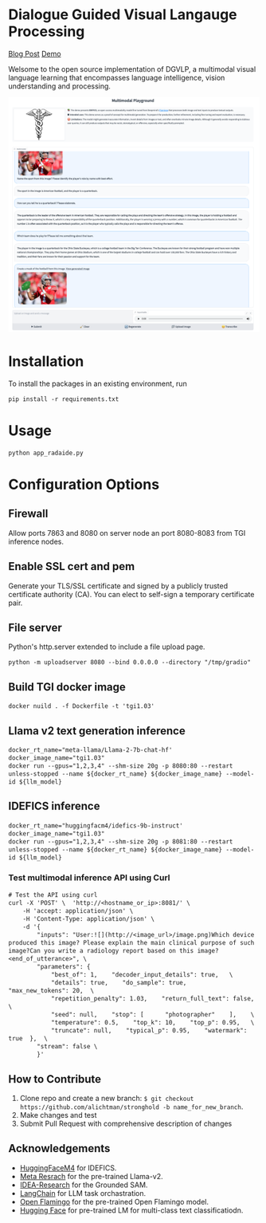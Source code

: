 # Dialogue Guided Visual Langauge Processing

[Blog Post]() [Demo](https://radaide.cavatar.info:7863)

Welsome to the open source implementation of DGVLP, a multimodal visual language learning  that encompasses language intelligence, vision understanding and processing. 

![Image](img/dgvlp_readme.png)

# Installation
To install the packages in an existing environment, run 
```
pip install -r requirements.txt
```

# Usage

```
python app_radaide.py
```

# Configuration Options

## Firewall

Allow ports 7863 and 8080 on server node an port 8080-8083 from TGI inference nodes.

## Enable SSL cert and pem

Generate your TLS/SSL certificate and signed by a publicly trusted certificate authority (CA). You can elect to self-sign a temporary certificate pair.


## File server
Python's http.server extended to include a file upload page.
```
python -m uploadserver 8080 --bind 0.0.0.0 --directory "/tmp/gradio"
```

## Build TGI docker image

```
docker nuild . -f Dockerfile -t 'tgi1.03'
```

## Llama v2 text generation inference

```
docker_rt_name="meta-llama/Llama-2-7b-chat-hf'
docker_image_name="tgi1.03"
docker run --gpus="1,2,3,4" --shm-size 20g -p 8080:80 --restart unless-stopped --name ${docker_rt_name} ${docker_image_name} --model-id ${llm_model}
```

## IDEFICS inference

```
docker_rt_name="huggingfacm4/idefics-9b-instruct'
docker_image_name="tgi1.03"
docker run --gpus="1,2,3,4" --shm-size 20g -p 8081:80 --restart unless-stopped --name ${docker_rt_name} ${docker_image_name} --model-id ${llm_model}
```

### Test multimodal inference API using Curl

```
# Test the API using curl
curl -X 'POST' \  'http://<hostname_or_ip>:8081/' \  
    -H 'accept: application/json' \  
    -H 'Content-Type: application/json' \  
    -d '{  
        "inputs": "User:![](http://<image_url>/image.png)Which device produced this image? Please explain the main clinical purpose of such image?Can you write a radiology report based on this image?<end_of_utterance>", \
        "parameters": {    
            "best_of": 1,    "decoder_input_details": true,   \
            "details": true,    "do_sample": true,    "max_new_tokens": 20,  \
            "repetition_penalty": 1.03,    "return_full_text": false,    \
            "seed": null,    "stop": [      "photographer"    ],    \
            "temperature": 0.5,    "top_k": 10,    "top_p": 0.95,   \
            "truncate": null,    "typical_p": 0.95,    "watermark": true  },  \
        "stream": false \
        }'
```

**How to Contribute**
---

1. Clone repo and create a new branch: `$ git checkout https://github.com/alichtman/stronghold -b name_for_new_branch`.
2. Make changes and test
3. Submit Pull Request with comprehensive description of changes


**Acknowledgements**
---

+ [HuggingFaceM4](https://huggingface.co/HuggingFaceM4) for IDEFICS.
+ [Meta Resrach](https://huggingface.co/meta-llama) for the pre-trained Llama-v2.
+ [IDEA-Research](https://github.com/IDEA-Research/Grounded-Segment-Anything) for the Grounded SAM.
+ [LangChain](https://www.langchain.com/) for LLM task orchastration.
+ [Open Flamingo](https://github.com/mlfoundations/open_flamingo/tree/main) for the pre-trained Open Flamingo model.
+ [Hugging Face](https://huggingface.co/distilbert-base-uncased-finetuned-sst-2-english) for pre-trained LM for multi-class text classificatiodn.
